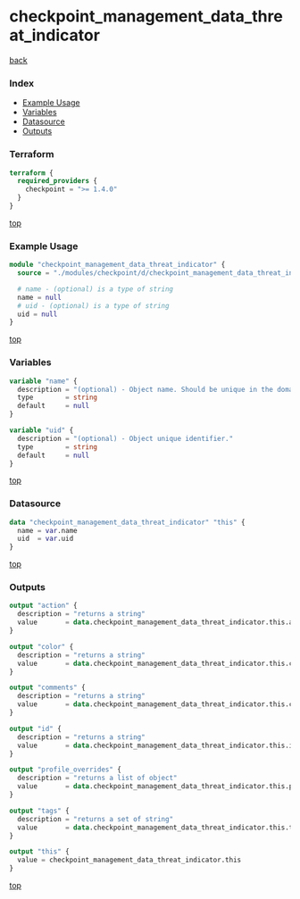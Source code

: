# checkpoint_management_data_threat_indicator

[back](../checkpoint.md)

### Index

- [Example Usage](#example-usage)
- [Variables](#variables)
- [Datasource](#datasource)
- [Outputs](#outputs)

### Terraform

```terraform
terraform {
  required_providers {
    checkpoint = ">= 1.4.0"
  }
}
```

[top](#index)

### Example Usage

```terraform
module "checkpoint_management_data_threat_indicator" {
  source = "./modules/checkpoint/d/checkpoint_management_data_threat_indicator"

  # name - (optional) is a type of string
  name = null
  # uid - (optional) is a type of string
  uid = null
}
```

[top](#index)

### Variables

```terraform
variable "name" {
  description = "(optional) - Object name. Should be unique in the domain."
  type        = string
  default     = null
}

variable "uid" {
  description = "(optional) - Object unique identifier."
  type        = string
  default     = null
}
```

[top](#index)

### Datasource

```terraform
data "checkpoint_management_data_threat_indicator" "this" {
  name = var.name
  uid  = var.uid
}
```

[top](#index)

### Outputs

```terraform
output "action" {
  description = "returns a string"
  value       = data.checkpoint_management_data_threat_indicator.this.action
}

output "color" {
  description = "returns a string"
  value       = data.checkpoint_management_data_threat_indicator.this.color
}

output "comments" {
  description = "returns a string"
  value       = data.checkpoint_management_data_threat_indicator.this.comments
}

output "id" {
  description = "returns a string"
  value       = data.checkpoint_management_data_threat_indicator.this.id
}

output "profile_overrides" {
  description = "returns a list of object"
  value       = data.checkpoint_management_data_threat_indicator.this.profile_overrides
}

output "tags" {
  description = "returns a set of string"
  value       = data.checkpoint_management_data_threat_indicator.this.tags
}

output "this" {
  value = checkpoint_management_data_threat_indicator.this
}
```

[top](#index)